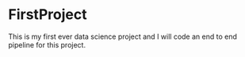 # FirstProject
This is my first ever data science project and I will code an end to end pipeline for this project. 

